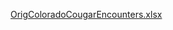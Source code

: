 [OrigColoradoCougarEncounters.xlsx](https://github.com/amckennafoster/flattenedfauna/files/3219899/OrigColoradoCougarEncounters.xlsx)
